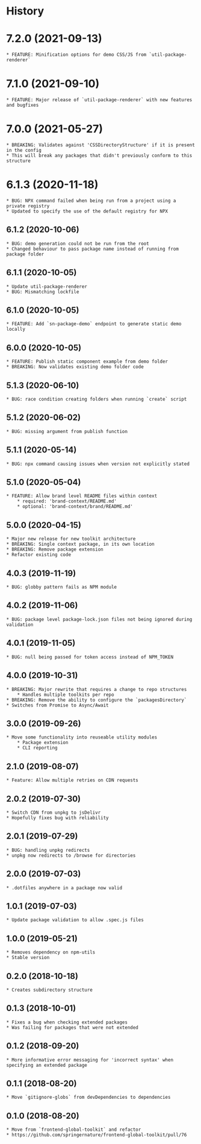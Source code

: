 # History

# 7.2.0 (2021-09-13)
    * FEATURE: Minification options for demo CSS/JS from `util-package-renderer`

# 7.1.0 (2021-09-10)
    * FEATURE: Major release of `util-package-renderer` with new features and bugfixes

# 7.0.0 (2021-05-27)
    * BREAKING: Validates against 'CSSDirectoryStructure' if it is present in the config
    * This will break any packages that didn't previously conform to this structure

# 6.1.3 (2020-11-18)
    * BUG: NPX command failed when being run from a project using a private registry
    * Updated to specify the use of the default registry for NPX

## 6.1.2 (2020-10-06)
    * BUG: demo generation could not be run from the root
    * Changed behaviour to pass package name instead of running from package folder

## 6.1.1 (2020-10-05)
    * Update util-package-renderer
    * BUG: Mismatching lockfile

## 6.1.0 (2020-10-05)
    * FEATURE: Add `sn-package-demo` endpoint to generate static demo locally

## 6.0.0 (2020-10-05)
    * FEATURE: Publish static component example from demo folder
    * BREAKING: Now validates existing demo folder code

## 5.1.3 (2020-06-10)
    * BUG: race condition creating folders when running `create` script

## 5.1.2 (2020-06-02)
    * BUG: missing argument from publish function

## 5.1.1 (2020-05-14)
    * BUG: npx command causing issues when version not explicitly stated

## 5.1.0 (2020-05-04)
	* FEATURE: Allow brand level README files within context
		* required: 'brand-context/README.md'
		* optional: 'brand-context/brand/README.md'

## 5.0.0 (2020-04-15)
	* Major new release for new toolkit architecture
	* BREAKING: Single context package, in its own location
	* BREAKING: Remove package extension
	* Refactor existing code

## 4.0.3 (2019-11-19)
	* BUG: globby pattern fails as NPM module

## 4.0.2 (2019-11-06)
	* BUG: package level package-lock.json files not being ignored during validation

## 4.0.1 (2019-11-05)
	* BUG: null being passed for token access instead of NPM_TOKEN

## 4.0.0 (2019-10-31)
	* BREAKING: Major rewrite that requires a change to repo structures
		* Handles multiple toolkits per repo
	* BREAKING: Remove the ability to configure the `packagesDirectory`
	* Switches from Promise to Async/Await

## 3.0.0 (2019-09-26)
	* Move some functionality into reuseable utility modules
		* Package extension
		* CLI reporting

## 2.1.0 (2019-08-07)
	* Feature: Allow multiple retries on CDN requests

## 2.0.2 (2019-07-30)
	* Switch CDN from unpkg to jsDelivr
	* Hopefully fixes bug with reliability

## 2.0.1 (2019-07-29)
	* BUG: handling unpkg redirects
	* unpkg now redirects to /browse for directories

## 2.0.0 (2019-07-03)
	* .dotfiles anywhere in a package now valid
	
## 1.0.1 (2019-07-03)
	* Update package validation to allow .spec.js files

## 1.0.0 (2019-05-21)
	* Removes dependency on npm-utils
	* Stable version

## 0.2.0 (2018-10-18)
	* Creates subdirectory structure

## 0.1.3 (2018-10-01)
	* Fixes a bug when checking extended packages
	* Was failing for packages that were not extended

## 0.1.2 (2018-09-20)
	* More informative error messaging for 'incorrect syntax' when specifying an extended package

## 0.1.1 (2018-08-20)
	* Move `gitignore-globs` from devDependencies to dependencies

## 0.1.0 (2018-08-20)
	* Move from `frontend-global-toolkit` and refactor
    * https://github.com/springernature/frontend-global-toolkit/pull/76
